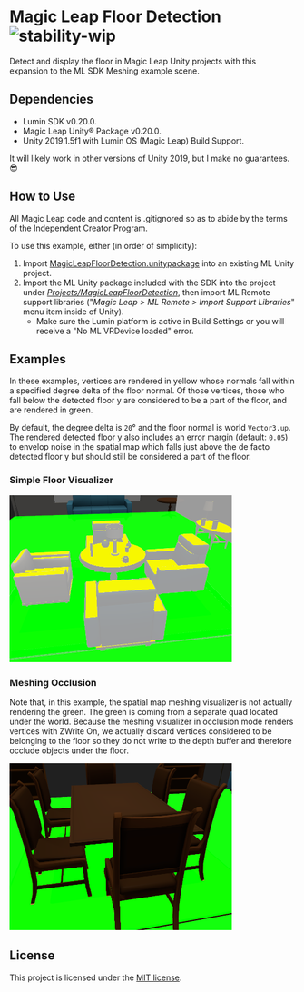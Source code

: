 # Magic Leap Floor Detection ![stability-wip](https://img.shields.io/badge/stability-work_in_progress-lightgrey.svg)

Detect and display the floor in Magic Leap Unity projects with this expansion to the ML SDK Meshing example scene.

## Dependencies

* Lumin SDK v0.20.0.
* Magic Leap Unity® Package v0.20.0.
* Unity 2019.1.5f1 with Lumin OS (Magic Leap) Build Support.

It will likely work in other versions of Unity 2019, but I make no guarantees. 😎

## How to Use

All Magic Leap code and content is .gitignored so as to abide by the terms of the Independent Creator Program.

To use this example, either (in order of simplicity):

1. Import [MagicLeapFloorDetection.unitypackage](https://github.com/davidfoster/magic-leap-floor-detection/blob/develop/Packages/MagicLeapFloorDetection.unitypackage) into an existing ML Unity project.
2. Import the ML Unity package included with the SDK into the project under [_Projects/MagicLeapFloorDetection_](https://github.com/davidfoster/magic-leap-floor-detection/blob/develop/Projects/MagicLeapFloorDetection), then import ML Remote support libraries ("_Magic Leap > ML Remote > Import Support Libraries_" menu item inside of Unity).
   * Make sure the Lumin platform is active in Build Settings or you will receive a "No ML VRDevice loaded" error.

## Examples

In these examples, vertices are rendered in yellow whose normals fall within a specified degree delta of the floor normal. Of those vertices, those who fall below the detected floor y are considered to be a part of the floor, and are rendered in green.

By default, the degree delta is `20`° and the floor normal is world `Vector3.up`. The rendered detected floor y also includes an error margin (default: `0.05`) to envelop noise in the spatial map which falls just above the de facto detected floor y but should still be considered a part of the floor.

### Simple Floor Visualizer

<img src="https://github.com/davidfoster/magic-leap-floor-detection/blob/develop/Examples/simple-floor-visualizer-example.png" alt="Simple floor visualizer." width="392" height="294" />

### Meshing Occlusion

Note that, in this example, the spatial map meshing visualizer is not actually rendering the green. The green is coming from a separate quad located under the world. Because the meshing visualizer in occlusion mode renders vertices with ZWrite On, we actually discard vertices considered to be belonging to the floor so they do not write to the depth buffer and therefore occlude objects under the floor.

<img src="https://github.com/davidfoster/magic-leap-floor-detection/blob/develop/Examples/meshing-occlusion-example.png" alt="Meshing occlusion." width="392" height="294" />

## License

This project is licensed under the [MIT license](https://github.com/davidfoster/magic-leap-floor-detection/blob/develop/LICENSE).
